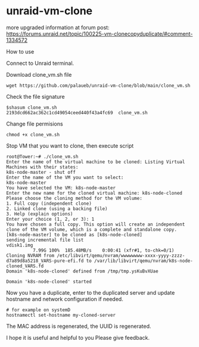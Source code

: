 # unraid-vm-clone
more upgraded information at forum post: https://forums.unraid.net/topic/100225-vm-clonecopyduplicate/#comment-1334572

How to use

Connect to Unraid terminal.

Download clone_vm.sh file
```
wget https://github.com/palaueb/unraid-vm-clone/blob/main/clone_vm.sh
```

Check the file signature

```
$shasum clone_vm.sh
2193dcd662ac362c1cd49054ceed440f43a4fc69  clone_vm.sh
```

Change file permisions

```
chmod +x clone_vm.sh
```

Stop VM that you want to clone, then execute script

```
root@Tower:~# ./clone_vm.sh 
Enter the name of the virtual machine to be cloned: Listing Virtual Machines with their states:
k8s-node-master - shut off
Enter the name of the VM you want to select:
k8s-node-master
You have selected the VM: k8s-node-master
Enter the new name for the cloned virtual machine: k8s-node-cloned
Please choose the cloning method for the VM volume:
1. Full copy (independent clone)
2. Linked clone (using a backing file)
3. Help (explain options)
Enter your choice (1, 2, or 3): 1
You have chosen a full copy. This option will create an independent clone of the VM volume, which is a complete and standalone copy.
[k8s-node-master] to be cloned as [k8s-node-cloned]
sending incremental file list
vdisk1.img
          7.99G 100%  185.48MB/s    0:00:41 (xfr#1, to-chk=0/1)
Cloning NVRAM from /etc/libvirt/qemu/nvram/wwwwwwww-xxxx-yyyy-zzzz-d7a89d8a5218_VARS-pure-efi.fd to /var/lib/libvirt/qemu/nvram/k8s-node-cloned_VARS.fd
Domain 'k8s-node-cloned' defined from /tmp/tmp.ysKuBvXUae

Domain 'k8s-node-cloned' started
```

Now you have a duplicate, enter to the duplicated server and update hostname and network configuration if needed.
```
# for example on systemD
hostnamectl set-hostname my-cloned-server
```

The MAC address is regenerated, the UUID is regenerated. 

I hope it is useful and helpful to you
Please give feedback. 
